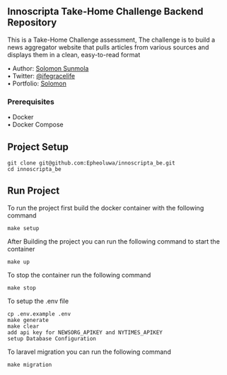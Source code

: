 ## Innoscripta Take-Home Challenge Backend Repository

This is a Take-Home Challenge assessment, The challenge is to build a news
aggregator website that pulls articles from various sources and displays them in a clean,
easy-to-read format

•	Author: [Solomon Sunmola](https://github.com/Epheoluwa) <br>
•	Twitter: [@ifegracelife](https://twitter.com/ifegracelife) <br>
•	Portfolio: [Solomon](https://epheoluwa-portfolio.netlify.app/) <br>

### Prerequisites

•	Docker <br>
•	Docker Compose <br>

## Project Setup
```
git clone git@github.com:Epheoluwa/innoscripta_be.git
cd innoscripta_be
```

## Run Project
To run the project first build the docker container with the following command
```
make setup
```
After Building the project you can run the following command to start the container
```
make up
```
To stop the container run the following command
```
make stop 
```

To setup the .env file
```
cp .env.example .env 
make generate
make clear
add api key for NEWSORG_APIKEY and NYTIMES_APIKEY
setup Database Configuration
```

To laravel migration you can run the following command
```
make migration 
```